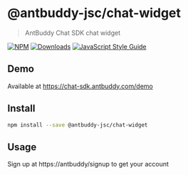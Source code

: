 # @antbuddy-jsc/chat-widget

> AntBuddy Chat SDK chat widget

[![NPM](https://img.shields.io/npm/v/@antbuddy-jsc/chat-widget.svg)](https://www.npmjs.com/package/@antbuddy-jsc/chat-widget)
[![Downloads](https://img.shields.io/npm/dm/@antbuddy-jsc/chat-widget.svg)](https://www.npmjs.com/package/@antbuddy-jsc/chat-widget)
[![JavaScript Style Guide](https://img.shields.io/badge/code_style-standard-brightgreen.svg)](https://standardjs.com)

## Demo

Available at https://chat-sdk.antbuddy.com/demo

## Install

```bash
npm install --save @antbuddy-jsc/chat-widget
```

## Usage

Sign up at https://antbuddy/signup to get your account

